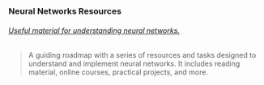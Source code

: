 ### Neural Networks Resources
###### [Useful material for understanding neural networks.](https://rayrocha.notion.site/Neural-Networks-Roadmap-e120e3a0f36042a782b520a82919a9e5?pvs=4)
> A guiding roadmap with a series of resources and tasks designed to understand and implement neural networks. It includes reading material, online courses, practical projects, and more.



